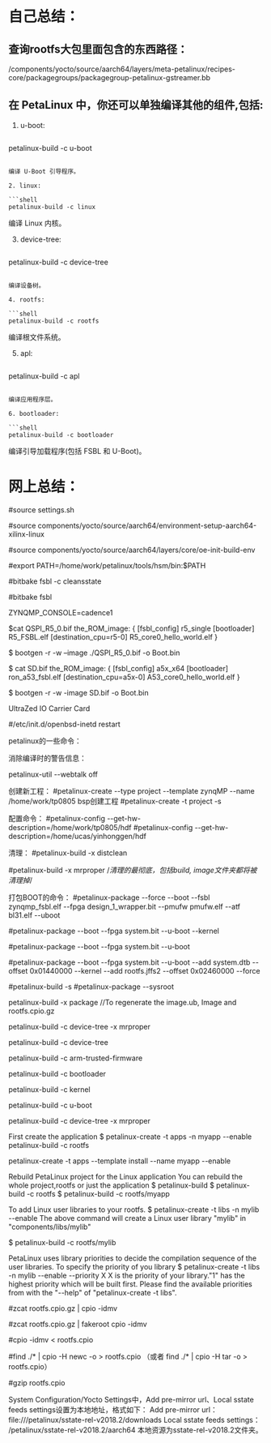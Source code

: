 # 自己总结：

## 查询rootfs大包里面包含的东西路径：

 /components/yocto/source/aarch64/layers/meta-petalinux/recipes-core/packagegroups/packagegroup-petalinux-gstreamer.bb  

## 在 PetaLinux 中，你还可以单独编译其他的组件,包括:

1. u-boot:

   ```shell
petalinux-build -c u-boot
   ```
   
   编译 U-Boot 引导程序。

2. linux:

   ```shell
petalinux-build -c linux
   ```
   
   编译 Linux 内核。

3. device-tree:

   ```shell
petalinux-build -c device-tree
   ```
   
   编译设备树。

4. rootfs:

   ```shell
petalinux-build -c rootfs
   ```
   
   编译根文件系统。

5. apl:

   ```shell
petalinux-build -c apl
   ```
   
   编译应用程序层。

6. bootloader:

   ```shell
   petalinux-build -c bootloader
   ```
   
   编译引导加载程序(包括 FSBL 和 U-Boot)。









# 网上总结：

#source settings.sh

#source components/yocto/source/aarch64/environment-setup-aarch64-xilinx-linux

#source components/yocto/source/aarch64/layers/core/oe-init-build-env

#export PATH=/home/work/petalinux/tools/hsm/bin:$PATH

#bitbake fsbl -c cleansstate

#bitbake fsbl


ZYNQMP_CONSOLE=cadence1



$cat QSPI_R5_0.bif
the_ROM_image:
{
[fsbl_config] r5_single
[bootloader] R5_FSBL.elf
[destination_cpu=r5-0] R5_core0_hello_world.elf
}

$ bootgen -r -w –image ./QSPI_R5_0.bif -o Boot.bin


$ cat SD.bif
the_ROM_image:
{
[fsbl_config] a5x_x64
[bootloader] ron_a53_fsbl.elf
[destination_cpu=a5x-0] A53_core0_hello_world.elf
}

$ bootgen -r -w -image SD.bif -o Boot.bin

UltraZed IO Carrier Card

#/etc/init.d/openbsd-inetd restart

petalinux的一些命令：

消除编译时的警告信息：

petalinux-util --webtalk off

创建新工程：
#petalinux-create --type project --template zynqMP --name /home/work/tp0805
bsp创建工程
#petalinux-create -t project -s <path-to-bsp>

配置命令：
#petalinux-config --get-hw-description=/home/work/tp0805/hdf
#petalinux-config --get-hw-description=/home/ucas/yinhonggen/hdf

清理：
#petalinux-build -x distclean

#petalinux-build -x mrproper  /*清理的最彻底，包括build, image文件夹都将被清理掉*/

打包BOOT的命令：
#petalinux-package --force --boot --fsbl zynqmp_fsbl.elf --fpga design_1_wrapper.bit --pmufw pmufw.elf --atf bl31.elf --uboot

#petalinux-package --boot --fpga system.bit --u-boot --kernel

#petalinux-package --boot --fpga system.bit --u-boot

#petalinux-package --boot --fpga system.bit --u-boot --add system.dtb --offset 0x01440000 --kernel --add rootfs.jffs2 --offset 0x02460000  --force

#petalinux-build -s
#petalinux-package --sysroot


petalinux-build -x package  //To regenerate the image.ub, Image and rootfs.cpio.gz

petalinux-build -c device-tree -x mrproper

petalinux-build -c device-tree

petalinux-build -c arm-trusted-firmware

petalinux-build -c bootloader

petalinux-build -c kernel


petalinux-build -c u-boot

petalinux-build -c device-tree -x mrproper

First create the application
$ petalinux-create -t apps -n myapp --enable
petalinux-build -c rootfs

petalinux-create -t apps --template install --name myapp --enable


Rebuild PetaLinux project for the Linux application
You can rebuild the whole project,rootfs or just the application
$ petalinux-build
$ petalinux-build -c rootfs
$ petalinux-build -c rootfs/myapp

To add Linux user libraries to your rootfs.
$ petalinux-create -t libs -n mylib --enable
The above command will create a Linux user library "mylib" in "components/libs/mylib"


$ petalinux-build -c rootfs/mylib


PetaLinux uses library priorities to decide the compilation sequence of the user libraries.
To specify the priority of you library
$ petalinux-create -t libs -n mylib --enable --priority X
X is the priority of your library."1" has the highest priority which will be built first.
Please find the available priorities from with the "--help" of "petalinux-create -t libs".

 

 

#zcat rootfs.cpio.gz | cpio -idmv 

#zcat rootfs.cpio.gz | fakeroot cpio -idmv 


#cpio -idmv < rootfs.cpio 


#find ./* | cpio -H newc -o > rootfs.cpio （或者 find ./* | cpio -H tar -o > rootfs.cpio）

#gzip rootfs.cpio

System Configuration/Yocto Settings中，Add pre-mirror url、Local sstate feeds settings设置为本地地址，格式如下：
Add pre-mirror url：
file:///petalinux/sstate-rel-v2018.2/downloads
Local sstate feeds settings：
/petalinux/sstate-rel-v2018.2/aarch64
本地资源为sstate-rel-v2018.2文件夹。